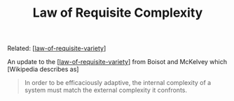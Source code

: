﻿---
backlinks:
- title: Law of Requisite Variety
  url: /sense/concepts/law-of-requisite-variety.html
- title: Concepts
  url: /sense/concepts/concepts.html
title: Law of Requisite Complexity
---
Related: [[law-of-requisite-variety]]

An update to the [[law-of-requisite-variety]] from Boisot and McKelvey which [Wikipedia describes as]

> In order to be efficaciously adaptive, the internal complexity of a system must match the external complexity it confronts.




[//begin]: # "Autogenerated link references for markdown compatibility"
[law-of-requisite-variety]: law-of-requisite-variety "Law of Requisite Variety"
[//end]: # "Autogenerated link references"